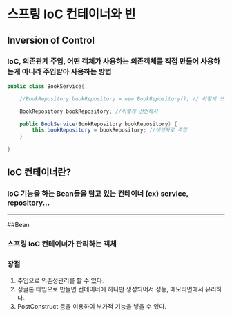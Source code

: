 # 스프링 IoC 컨테이너와 빈

## Inversion of Control
### IoC, 의존관계 주입, 어떤 객체가 사용하는 의존객체를 직접 만들어 사용하는게 아니라 주입받아 사용하는 방법

```java
public class BookService{

	//BookRepository bookRepository = new BookRepository(); // 이렇게 쓰는게 아니라 

	BookRepository bookRepository; //이렇게 선언해서 

	public BookService(BookRepository bookRepository) {
		this.bookRepository = bookRepository; //생성자로 주입 
	}

}
```

## IoC 컨테이너란? 
### IoC 기능을 하는 Bean들을 담고 있는 컨테이너 (ex) service, repository...

<hr/>

##Bean
### 스프링 IoC 컨테이너가 관리하는 객체 
### 장점
1. 주입으로 의존성관리를 할 수 있다.
2. 싱글톤 타입으로 만들면 컨테이너에 하나만 생성되어서 성능, 메모리면에서 유리하다. 
3. PostConstruct 등을 이용하여 부가적 기능을 넣을 수 있다. 
